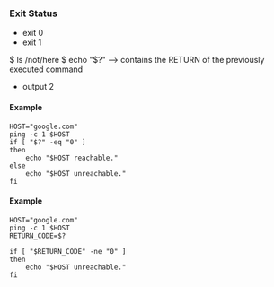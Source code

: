 ### Exit Status

- exit 0
- exit 1 

$ ls /not/here
$ echo "$?" --> contains the RETURN of the previously executed command 
- output 2 

#### Example 

``` 
HOST="google.com"
ping -c 1 $HOST
if [ "$?" -eq "0" ]
then 
    echo "$HOST reachable."
else
    echo "$HOST unreachable."
fi
```

#### Example 

``` 
HOST="google.com"
ping -c 1 $HOST
RETURN_CODE=$?

if [ "$RETURN_CODE" -ne "0" ]
then 
    echo "$HOST unreachable."
fi
```
